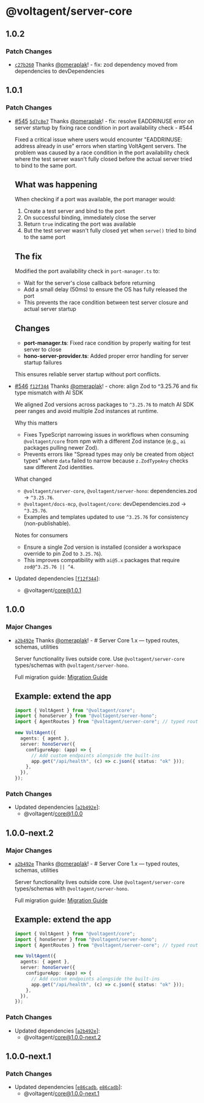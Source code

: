 # @voltagent/server-core

## 1.0.2

### Patch Changes

- [`c27b260`](https://github.com/VoltAgent/voltagent/commit/c27b260bfca007da5201eb2967e089790cab3b97) Thanks [@omeraplak](https://github.com/omeraplak)! - fix: zod dependency moved from dependencies to devDependencies

## 1.0.1

### Patch Changes

- [#545](https://github.com/VoltAgent/voltagent/pull/545) [`5d7c8e7`](https://github.com/VoltAgent/voltagent/commit/5d7c8e7f3898fe84066d0dd9be7f573fca66f185) Thanks [@omeraplak](https://github.com/omeraplak)! - fix: resolve EADDRINUSE error on server startup by fixing race condition in port availability check - #544

  Fixed a critical issue where users would encounter "EADDRINUSE: address already in use" errors when starting VoltAgent servers. The problem was caused by a race condition in the port availability check where the test server wasn't fully closed before the actual server tried to bind to the same port.

  ## What was happening

  When checking if a port was available, the port manager would:
  1. Create a test server and bind to the port
  2. On successful binding, immediately close the server
  3. Return `true` indicating the port was available
  4. But the test server wasn't fully closed yet when `serve()` tried to bind to the same port

  ## The fix

  Modified the port availability check in `port-manager.ts` to:
  - Wait for the server's close callback before returning
  - Add a small delay (50ms) to ensure the OS has fully released the port
  - This prevents the race condition between test server closure and actual server startup

  ## Changes
  - **port-manager.ts**: Fixed race condition by properly waiting for test server to close
  - **hono-server-provider.ts**: Added proper error handling for server startup failures

  This ensures reliable server startup without port conflicts.

- [#546](https://github.com/VoltAgent/voltagent/pull/546) [`f12f344`](https://github.com/VoltAgent/voltagent/commit/f12f34405edf0fcb417ed098deba62570260fb81) Thanks [@omeraplak](https://github.com/omeraplak)! - chore: align Zod to ^3.25.76 and fix type mismatch with AI SDK

  We aligned Zod versions across packages to `^3.25.76` to match AI SDK peer ranges and avoid multiple Zod instances at runtime.

  Why this matters
  - Fixes TypeScript narrowing issues in workflows when consuming `@voltagent/core` from npm with a different Zod instance (e.g., `ai` packages pulling newer Zod).
  - Prevents errors like "Spread types may only be created from object types" where `data` failed to narrow because `z.ZodTypeAny` checks saw different Zod identities.

  What changed
  - `@voltagent/server-core`, `@voltagent/server-hono`: dependencies.zod → `^3.25.76`.
  - `@voltagent/docs-mcp`, `@voltagent/core`: devDependencies.zod → `^3.25.76`.
  - Examples and templates updated to use `^3.25.76` for consistency (non-publishable).

  Notes for consumers
  - Ensure a single Zod version is installed (consider a workspace override to pin Zod to `3.25.76`).
  - This improves compatibility with `ai@5.x` packages that require `zod@^3.25.76 || ^4`.

- Updated dependencies [[`f12f344`](https://github.com/VoltAgent/voltagent/commit/f12f34405edf0fcb417ed098deba62570260fb81)]:
  - @voltagent/core@1.0.1

## 1.0.0

### Major Changes

- [`a2b492e`](https://github.com/VoltAgent/voltagent/commit/a2b492e8ed4dba96fa76862bbddf156f3a1a5c93) Thanks [@omeraplak](https://github.com/omeraplak)! - # Server Core 1.x — typed routes, schemas, utilities

  Server functionality lives outside core. Use `@voltagent/server-core` types/schemas with `@voltagent/server-hono`.

  Full migration guide: [Migration Guide](https://voltagent.dev/docs/getting-started/migration-guide/)

  ## Example: extend the app

  ```ts
  import { VoltAgent } from "@voltagent/core";
  import { honoServer } from "@voltagent/server-hono";
  import { AgentRoutes } from "@voltagent/server-core"; // typed route defs (optional)

  new VoltAgent({
    agents: { agent },
    server: honoServer({
      configureApp: (app) => {
        // Add custom endpoints alongside the built‑ins
        app.get("/api/health", (c) => c.json({ status: "ok" }));
      },
    }),
  });
  ```

### Patch Changes

- Updated dependencies [[`a2b492e`](https://github.com/VoltAgent/voltagent/commit/a2b492e8ed4dba96fa76862bbddf156f3a1a5c93)]:
  - @voltagent/core@1.0.0

## 1.0.0-next.2

### Major Changes

- [`a2b492e`](https://github.com/VoltAgent/voltagent/commit/a2b492e8ed4dba96fa76862bbddf156f3a1a5c93) Thanks [@omeraplak](https://github.com/omeraplak)! - # Server Core 1.x — typed routes, schemas, utilities

  Server functionality lives outside core. Use `@voltagent/server-core` types/schemas with `@voltagent/server-hono`.

  Full migration guide: [Migration Guide](https://voltagent.dev/docs/getting-started/migration-guide/)

  ## Example: extend the app

  ```ts
  import { VoltAgent } from "@voltagent/core";
  import { honoServer } from "@voltagent/server-hono";
  import { AgentRoutes } from "@voltagent/server-core"; // typed route defs (optional)

  new VoltAgent({
    agents: { agent },
    server: honoServer({
      configureApp: (app) => {
        // Add custom endpoints alongside the built‑ins
        app.get("/api/health", (c) => c.json({ status: "ok" }));
      },
    }),
  });
  ```

### Patch Changes

- Updated dependencies [[`a2b492e`](https://github.com/VoltAgent/voltagent/commit/a2b492e8ed4dba96fa76862bbddf156f3a1a5c93)]:
  - @voltagent/core@1.0.0-next.2

## 1.0.0-next.1

### Patch Changes

- Updated dependencies [[`e86cadb`](https://github.com/VoltAgent/voltagent/commit/e86cadb5ae9ee9719bfd1f12e7116d95224699ce), [`e86cadb`](https://github.com/VoltAgent/voltagent/commit/e86cadb5ae9ee9719bfd1f12e7116d95224699ce)]:
  - @voltagent/core@1.0.0-next.1
